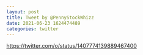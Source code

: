 ```yaml
--- 
layout: post 
title: Tweet by @PennyStockWhizz 
date: 2021-06-23 1624474489 
categories: twitter 
--- 
```

https://twitter.com/o/status/1407774139889467400